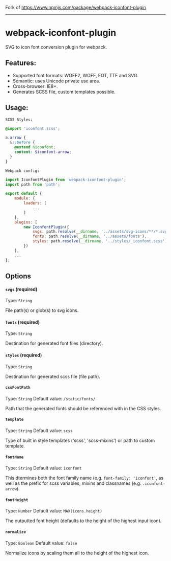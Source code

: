 Fork of https://www.npmjs.com/package/webpack-iconfont-plugin

---

# webpack-iconfont-plugin

SVG to icon font conversion plugin for webpack.

## Features:

* Supported font formats: WOFF2, WOFF, EOT, TTF and SVG.
* Semantic: uses Unicode private use area.
* Cross-browser: IE8+.
* Generates SCSS file, custom templates possible.

## Usage:

`SCSS Styles:`

```scss
@import 'iconfont.scss';

a.arrow {
  &::before {
    @extend %iconfont;
    content: $iconfont-arrow;
  }
}
```

`Webpack config:`

```js
import IconfontPlugin from 'webpack-iconfont-plugin';
import path from 'path';

export default {
    module: {
        loaders: [
            ...
        ]
    },
    plugins: [
        new IconfontPlugin({
            svgs: path.resolve(__dirname, '../assets/svg-icons/**/*.svg'),
            fonts: path.resolve(__dirname, '../assets/fonts'),
            styles: path.resolve(__dirname, '../styles/_iconfont.scss')
        })
    ],
    ...
};
```

## Options

#### `svgs` (required)
Type: `String`

File path(s) or glob(s) to svg icons.


#### `fonts` (required)
Type: `String`

Destination for generated font files (directory).


#### `styles` (required)
Type: `String`

Destination for generated scss file (file path).


#### `cssFontPath`
Type: `String` Default value: `/static/fonts/`

Path that the generated fonts should be referenced with in the CSS styles.


#### `template`
Type: `String` Default value: `scss`

Type of built in style templates ('scss', 'scss-mixins') or path to custom template.


#### `fontName`
Type: `String` Default value: `iconfont`

This dtermines both the font family name (e.g. `font-family: 'iconfont'`, as well as the prefix for scss variables, mixins and classnames (e.g. `.iconfont-arrow`).


#### `fontHeight`
Type: `Number` Default value: `MAX(icons.height)`

The outputted font height (defaults to the height of the highest input icon).


#### `normalize`
Type: `Boolean` Default value: `false`

Normalize icons by scaling them all to the height of the highest icon.
